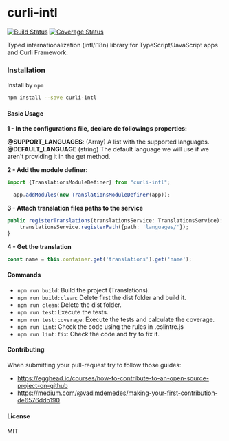 # curli-intl

[![Build Status](https://travis-ci.org/CarlosCraviotto/curli-intl.svg?branch=master)](https://travis-ci.com/github/CarlosCraviotto/curli-intl)
[![Coverage Status](https://coveralls.io/repos/github/CarlosCraviotto/curli-intl/badge.svg?branch=master&cach=ff)](https://coveralls.io/github/CarlosCraviotto/curli-intl?branch=master)

Typed internationalization (intl/i18n) library for TypeScript/JavaScript apps and Curli Framework.


### Installation

Install by `npm`

```sh
npm install --save curli-intl
```

#### Basic Usage

**1 - In the configurations file, declare  de followings properties:**

**@SUPPORT_LANGUAGES**: (Array<string>) A list with the supported languages.
**@DEFAULT_LANGUAGE** (string) The default language we will use if we aren't providing it in the get method.


**2 - Add the module definer:**

```typescript
import {TranslationsModuleDefiner} from "curli-intl";

  app.addModules(new TranslationsModuleDefiner(app));

```


**3 - Attach translation files paths to the service**

```typescript
public registerTranslations(translationsService: TranslationsService): void {
    translationsService.registerPath({path: 'languages/'});
}
```

**4 - Get the translation**

```typescript
const name = this.container.get('translations').get('name');
```



#### Commands

 - `npm run build`: Build the project (Translations).
 - `npm run build:clean`: Delete first the dist folder and build it.
 - `npm run clean`: Delete the dist folder.
 - `npm run test`: Execute the tests.
 - `npm run test:coverage`:  Execute the tests and calculate the coverage.
 - `npm run lint`: Check the code using the rules in .eslintre.js
 - `npm run lint:fix`: Check the code and try to fix it.



#### Contributing

When submitting your pull-request try to follow those guides:

- https://egghead.io/courses/how-to-contribute-to-an-open-source-project-on-github
- https://medium.com/@vadimdemedes/making-your-first-contribution-de6576ddb190

  
#### License

MIT